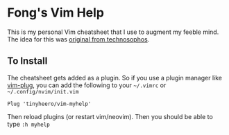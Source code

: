 # Fong's Vim Help

This is my personal Vim cheatsheet that I use to augment my feeble mind. The idea for this was [original from technosophos](https://github.com/technosophos/vim-myhelp).

## To Install

The cheatsheet gets added as a plugin. So if you use a plugin manager like [vim-plug](https://github.com/junegunn/vim-plug), you can add the following to your `~/.vimrc` or `~/.config/nvim/init.vim` 

```
Plug 'tinyheero/vim-myhelp'
```

Then reload plugins (or restart vim/neovim). Then you should be able to type `:h myhelp`
